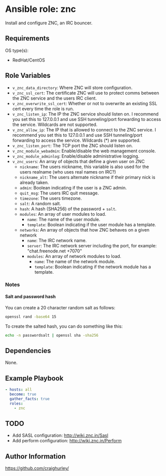 # Ansible role: znc

Install and configure ZNC, an IRC bouncer.

## Requirements

OS type(s):

* RedHat/CentOS

## Role Variables

* `v_znc_data_directory`: Where ZNC will store configuration.
* `v_znc_ssl_cert`: The certificate ZNC will use to protect comms between the ZNC service and the users IRC client.
* `v_znc_overwrite_ssl_cert`: Whether or not to overwrite an existing SSL cert every time the role is run.
* `v_znc_listen_ip`: The IP the ZNC service should listen on.  I recommend you set this to 127.0.0.1 and use SSH tunneling/port forwarding to access the service.  Wildcards are not supported.
* `v_znc_allow_ip`: The IP that is allowed to connect to the ZNC service.  I recommend you set this to 127.0.0.1 and use SSH tunneling/port forwarding to access the service.  Wildcards (*) are supported.
* `v_znc_listen_port`: The TCP port the ZNC should listen on.
* `v_znc_module_webadmin`: Enable/disable the web management console.
* `v_znc_module_adminlog`: Enable/disable administrative logging.
* `v_znc_users`: An array of objects that define a given user on ZNC
  * `nickname`: The users nickname, this variable is also used for the users realname (who uses real names on IRC?)
  * `nickname_alt`: The users alternate nickname if their primary nick is already taken.
  * `admin`: Boolean indicating if the user is a ZNC admin.
  * `quit_msg`: The users IRC quit message.
  * `timezone`: The users timezone.
  * `salt`: A random salt.
  * `hash`: A hash (SHA256) of the password + `salt`.
  * `modules`: An array of user modules to load.
    * `name`: The name of the user module.
    * `template`: Boolean indicating if the user module has a template.
  * `networks`: An array of objects that how ZNC behaves on a given network
    * `name`: The IRC network name.
    * `server`: The IRC network server including the port, for example: "chat.freenode.net +7070"
    * `modules`: An array of network modules to load.
      * `name`: The name of the network module.
      * `template`: Boolean indicating if the network module has a template.

### Notes

#### Salt and password hash

You can create a 20 character random salt as follows:

```bash
openssl rand -base64 15
```

To create the salted hash, you can do something like this:

```bash
echo -n passwordsalt | openssl sha -sha256
```

## Dependencies

None.

## Example Playbook

```yaml
- hosts: all
  become: true
  gather_facts: true
  roles:
    - znc
```

## TODO

* Add SASL configuration: <http://wiki.znc.in/Sasl>
* Add perform configuration: <http://wiki.znc.in/Perform>

## Author Information

<https://github.com/craighurley/>
